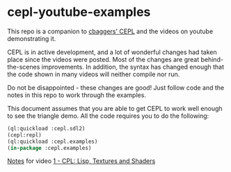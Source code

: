 # cepl-youtube-examples

This repo is a companion to [cbaggers' CEPL](https://github.com/cbaggers/cepl) and the videos on youtube demonstrating it.

CEPL is in active development, and a lot of wonderful changes had taken place since the videos were posted.  Most of the changes are great behind-the-scenes improvements.  In addition, the syntax has changed enough that the code shown in many videos will neither compile nor run.

Do not be disappointed - these changes are good!  Just follow code and the notes in this repo to work through the examples.

This document assumes that you are able to get CEPL to work well enough to see the triangle demo.  All the code requires you to do the following:
```lisp
(ql:quickload :cepl.sdl2)
(cepl:repl)
(ql:quickload :cepl.examples)
(in-package :cepl.examples)
```

[Notes](vid1.md) for video [1 - CPL: Lisp, Textures and Shaders](https://www.youtube.com/watch?v=I0kWZP9L9Kc)


